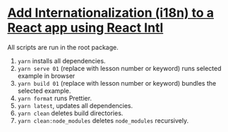 # [Add Internationalization (i18n) to a React app using React Intl]([https://egghead.io/courses/build-async-vue-js-apps-with-rxjs](https://egghead.io/courses/add-internationalization-i18n-to-a-react-app-using-react-intl))

All scripts are run in the root package.

1. `yarn` installs all dependencies.
2. `yarn serve 01` (replace with lesson number or keyword) runs selected example in browser
3. `yarn build 01` (replace with lesson number or keyword) bundles the selected example.
4. `yarn format` runs Prettier.
5. `yarn latest`, updates all dependencies.
6. `yarn clean` deletes build directories.
7. `yarn clean:node_modules` deletes `node_modules` recursively.